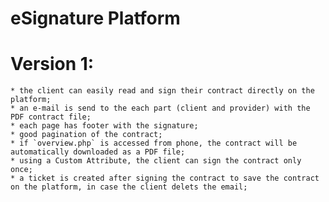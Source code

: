 # eSignature Platform

# Version 1:

    * the client can easily read and sign their contract directly on the platform;
    * an e-mail is send to the each part (client and provider) with the PDF contract file;
    * each page has footer with the signature;
    * good pagination of the contract;
    * if `overview.php` is accessed from phone, the contract will be automatically downloaded as a PDF file;
    * using a Custom Attribute, the client can sign the contract only once;
    * a ticket is created after signing the contract to save the contract on the platform, in case the client delets the email;
